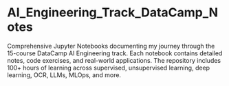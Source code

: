 # AI_Engineering_Track_DataCamp_Notes
Comprehensive Jupyter Notebooks documenting my journey through the 15-course DataCamp AI Engineering track. Each notebook contains detailed notes, code exercises, and real-world applications. The repository includes 100+ hours of learning across supervised, unsupervised learning, deep learning, OCR, LLMs, MLOps, and more.
